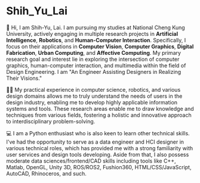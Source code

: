 # Shih_Yu_Lai

👋 Hi, I am Shih-Yu, Lai. I am pursuing my studies at National Cheng Kung University, actively engaging in multiple research projects in **Artificial Intelligence**, **Robotics**, and **Human-Computer Interaction**. Specifically, I focus on their applications in **Computer Vision**, **Computer Graphics**, **Digital Fabrication**, **Urban Computing**, and **Affective Computing**. My primary research goal and interest lie in exploring the intersection of computer graphics, human-computer interaction, and multimedia within the field of Design Engineering. I am "An Engineer Assisting Designers in Realizing Their Visions." 

🧑‍🎨 My practical experience in computer science, robotics, and various design domains allows me to truly understand the needs of users in the design industry, enabling me to develop highly applicable information systems and tools. These research areas enable me to draw knowledge and techniques from various fields, fostering a holistic and innovative approach to interdisciplinary problem-solving.

💻 I am a Python enthusiast who is also keen to learn other technical skills. I've had the opportunity to serve as a data engineer and HCI designer in various technical roles, which has provided me with a strong familiarity with user services and design tools developing. Aside from that, I also possess moderate data sciences/frontend/CAD skills including tools like C++, Matlab, OpenGL, Unity 3D, ROS/ROS2, Fushion360, HTML/CSS/JavaScript, AutoCAD, Rhinoceros, and such.
